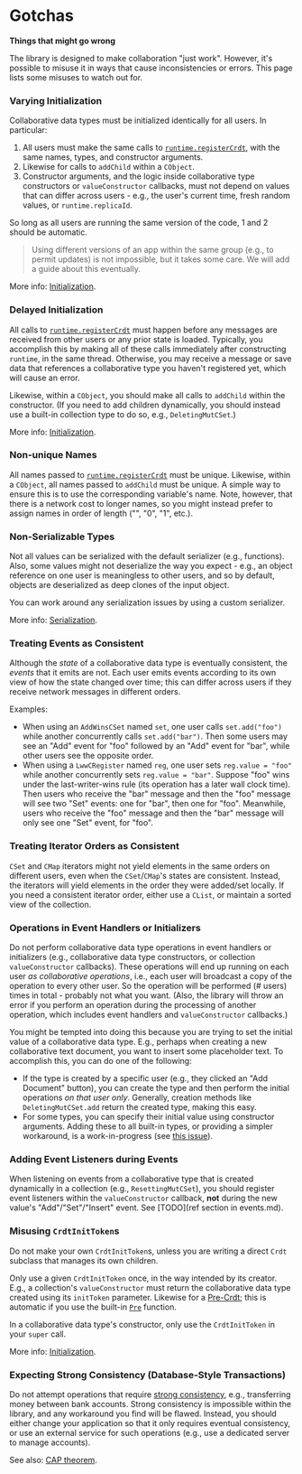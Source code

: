 # Gotchas

**Things that might go wrong**

The library is designed to make collaboration "just work". However, it's possible to misuse it in ways that cause inconsistencies or errors. This page lists some misuses to watch out for.

### Varying Initialization

Collaborative data types must be initialized identically for all users. In particular:

1. All users must make the same calls to [`runtime.registerCrdt`](./typedoc/classes/Runtime.html#registerCrdt), with the same names, types, and constructor arguments.
2. Likewise for calls to `addChild` within a `CObject`.
3. Constructor arguments, and the logic inside collaborative type constructors or `valueConstructor` callbacks, must not depend on values that can differ across users - e.g., the user's current time, fresh random values, or `runtime.replicaId`.

So long as all users are running the same version of the code, 1 and 2 should be automatic.

> Using different versions of an app within the same group (e.g., to permit updates) is not impossible, but it takes some care. We will add a guide about this eventually.

<!-- TODO: versioning advice guide -->

More info: [Initialization](./initialization.md).

### Delayed Initialization

All calls to [`runtime.registerCrdt`](./typedoc/classes/Runtime.html#registerCrdt) must happen before any messages are received from other users or any prior state is loaded. Typically, you accomplish this by making all of these calls immediately after constructing `runtime`, in the same thread. Otherwise, you may receive a message or save data that references a collaborative type you haven't registered yet, which will cause an error.

Likewise, within a `CObject`, you should make all calls to `addChild` within the constructor. (If you need to add children dynamically, you should instead use a built-in collection type to do so, e.g., `DeletingMutCSet`.)

More info: [Initialization](./initialization.md).

### Non-unique Names

All names passed to [`runtime.registerCrdt`](./typedoc/classes/Runtime.html#registerCrdt) must be unique. Likewise, within a `CObject`, all names passed to `addChild` must be unique. A simple way to ensure this is to use the corresponding variable's name. Note, however, that there is a network cost to longer names, so you might instead prefer to assign names in order of length ("", "0", "1", etc.).

### Non-Serializable Types

Not all values can be serialized with the default serializer (e.g., functions). Also, some values might not deserialize the way you expect - e.g., an object reference on one user is meaningless to other users, and so by default, objects are deserialized as deep clones of the input object.

You can work around any serialization issues by using a custom serializer.

More info: [Serialization](./serialization.md).

### Treating Events as Consistent

Although the _state_ of a collaborative data type is eventually consistent, the _events_ that it emits are not. Each user emits events according to its own view of how the state changed over time; this can differ across users if they receive network messages in different orders.

Examples:

- When using an `AddWinsCSet` named `set`, one user calls `set.add("foo")` while another concurrently calls `set.add("bar")`. Then some users may see an "Add" event for "foo" followed by an "Add" event for "bar", while other users see the opposite order.
- When using a `LwwCRegister` named `reg`, one user sets `reg.value = "foo"` while another concurrently sets `reg.value = "bar"`. Suppose "foo" wins under the last-writer-wins rule (its operation has a later wall clock time). Then users who receive the "bar" message and then the "foo" message will see two "Set" events: one for "bar", then one for "foo". Meanwhile, users who receive the "foo" message and then the "bar" message will only see one "Set" event, for "foo".

### Treating Iterator Orders as Consistent

`CSet` and `CMap` iterators might not yield elements in the same orders on different users, even when the `CSet`/`CMap`'s states are consistent. Instead, the iterators will yield elements in the order they were added/set locally. If you need a consistent iterator order, either use a `CList`, or maintain a sorted view of the collection.

### Operations in Event Handlers or Initializers

Do not perform collaborative data type operations in event handlers or initializers (e.g., collaborative data type constructors, or collection `valueConstructor` callbacks). These operations will end up running on each user _as collaborative operations_, i.e., each user will broadcast a copy of the operation to every other user. So the operation will be performed (# users) times in total - probably not what you want. (Also, the library will throw an error if you perform an operation during the processing of another operation, which includes event handlers and `valueConstructor` callbacks.)

You might be tempted into doing this because you are trying to set the initial value of a collaborative data type. E.g., perhaps when creating a new collaborative text document, you want to insert some placeholder text. To accomplish this, you can do one of the following:

- If the type is created by a specific user (e.g., they clicked an "Add Document" button), you can create the type and then perform the initial operations _on that user only_. Generally, creation methods like `DeletingMutCSet.add` return the created type, making this easy.
- For some types, you can specify their initial value using constructor arguments. Adding these to all built-in types, or providing a simpler workaround, is a work-in-progress (see [this issue](https://github.com/composablesys/compoventuals/issues/154)).

### Adding Event Listeners during Events

When listening on events from a collaborative type that is created dynamically in a collection (e.g., `ResettingMutCSet`), you should register event listeners within the `valueConstructor` callback, **not** during the new value's "Add"/"Set"/"Insert" event. See [TODO](ref section in events.md).

### Misusing `CrdtInitToken`s

Do not make your own `CrdtInitToken`s, unless you are writing a direct `Crdt` subclass that manages its own children.

Only use a given `CrdtInitToken` once, in the way intended by its creator. E.g., a collection's `valueConstructor` must return the collaborative data type created using its `initToken` parameter. Likewise for a [Pre-Crdt](./typedoc/modules.html#Pre); this is automatic if you use the built-in [`Pre`](./typedoc/modules.html#Pre) function.

In a collaborative data type's constructor, only use the `CrdtInitToken` in your `super` call.

More info: [Initialization](./initialization.md).

### Expecting Strong Consistency (Database-Style Transactions)

Do not attempt operations that require [strong consistency](https://en.wikipedia.org/wiki/Strong_consistency), e.g., transferring money between bank accounts. Strong consistency is impossible within the library, and any workaround you find will be flawed. Instead, you should either change your application so that it only requires eventual consistency, or use an external service for such operations (e.g., use a dedicated server to manage accounts).

See also: [CAP theorem](https://en.wikipedia.org/wiki/CAP_theorem).

<!-- ### Loading Too Early

TODO: loading in general (should have own guide)

- loading gotchas (performing ops before loading (block the user input in case loading takes some time); not setting up full state before loading; using ContainerRuntimeSource's auto load-after-first-thread but not setting up full state in the first thread)

Separate out things that will cause errors immediately (catchable with tests) vs subtler things? Latter are more pernicious. (Order by importance.) -->
